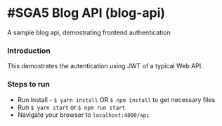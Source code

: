 # #SGA5 Blog API (blog-api)

A sample blog api, demostrating frontend authentication


### Introduction
This demostrates the autentication using JWT of a typical Web API.
 

### Steps to run
- Run install  - `$ yarn install` OR  `$ npm install` to get necessary files
- Run `$ yarn start` or `$ npm run start`
- Navigate your browser to `localhost:4000/api`
